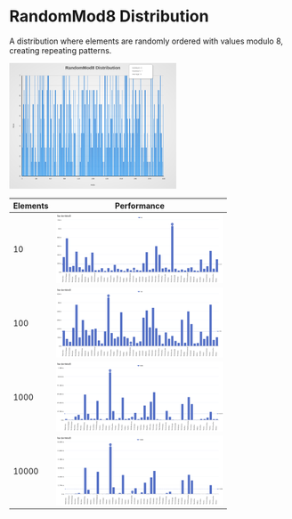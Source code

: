 # RandomMod8 Distribution

A distribution where elements are randomly ordered with values modulo 8, creating repeating patterns.

[<img src="../../images/distribution/RandomMod8.svg" width="300" alt="RandomMod8 Distribution">](../../images/distribution/RandomMod8.svg)

| Elements | Performance                                                                                                                                                                  |
| -------- | ---------------------------------------------------------------------------------------------------------------------------------------------------------------------------- |
| 10       | [<img src="../../images/perf/distribution/RandomMod8_cat_a_series_s_10$_bars.svg" width="300">](../../images/perf/distribution/RandomMod8_cat_a_series_s_10$_bars.svg)       |
| 100      | [<img src="../../images/perf/distribution/RandomMod8_cat_a_series_s_100$_bars.svg" width="300">](../../images/perf/distribution/RandomMod8_cat_a_series_s_100$_bars.svg)     |
| 1000     | [<img src="../../images/perf/distribution/RandomMod8_cat_a_series_s_1000$_bars.svg" width="300">](../../images/perf/distribution/RandomMod8_cat_a_series_s_1000$_bars.svg)   |
| 10000    | [<img src="../../images/perf/distribution/RandomMod8_cat_a_series_s_10000$_bars.svg" width="300">](../../images/perf/distribution/RandomMod8_cat_a_series_s_10000$_bars.svg) |